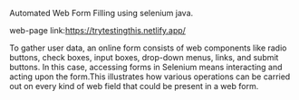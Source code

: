 Automated Web Form Filling using selenium java.

web-page link:https://trytestingthis.netlify.app/

To gather user data, an online form consists of web components like radio buttons, check boxes, input boxes, drop-down menus, links, and submit buttons.
In this case, accessing forms in Selenium means interacting and acting upon the form.This illustrates how various operations can be carried out on every kind of web field that could be present in a web form.
